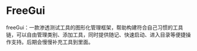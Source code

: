 # FreeGui
freeGui：一款渗透测试工具的图形化管理框架，帮助构建符合自己习惯的工具链，可以自由管理类别、添加工具，同时提供随记、快速启动、进入目录等便捷操作支持。后期会慢慢补充工具到里面。
